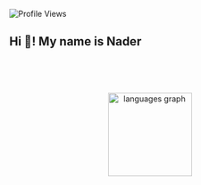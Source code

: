 ![Profile Views](https://komarev.com/ghpvc/?username=naderpjr&color=blue)

<h2 align="left">Hi 👋! My name is Nader</h2>

#

<br clear="both">

###

<div align="center">
  <img src="https://github-readme-stats.vercel.app/api/top-langs?username=naderpjr&locale=en&hide_title=false&layout=compact&card_width=320&langs_count=5&theme=dracula&hide_border=false" height="150" alt="languages graph"  />
</div>
